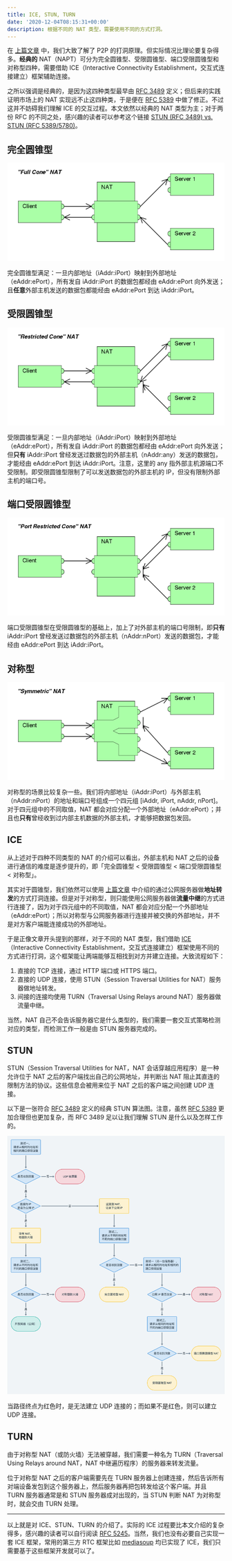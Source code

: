 ```yaml
---
title: ICE, STUN, TURN
date: '2020-12-04T08:15:31+00:00'
description: 根据不同的 NAT 类型，需要使用不同的方式打洞。
---
```


在 [上篇文章](https://mthli.xyz/p2p-hole-punching/) 中，我们大致了解了 P2P 的打洞原理。但实际情况比理论要复杂得多。**经典的** NAT（NAPT）可分为完全圆锥型、受限圆锥型、端口受限圆锥型和对称型四种，需要借助 ICE（Interactive Connectivity Establishment，交互式连接建立）框架辅助连接。

之所以强调是经典的，是因为这四种类型最早由 [RFC 3489](https://tools.ietf.org/html/rfc3489) 定义；但后来的实践证明市场上的 NAT 实现远不止这四种类，于是便在 [RFC 5389](https://tools.ietf.org/html/rfc5389) 中做了修正。不过这并不妨碍我们理解 ICE 的交互过程。本文依然以经典的 NAT 类型为主；对于两份 RFC 的不同之处，感兴趣的读者可以参考这个链接 [STUN (RFC 3489) vs. STUN (RFC 5389/5780)](https://netmanias.com/en/post/techdocs/6065/nat-network-protocol/stun-rfc-3489-vs-stun-rfc-5389-5780)。

## 完全圆锥型

![图片引用自维基百科「Network address translation」条目](./full-cone.png)

完全圆锥型满足：一旦内部地址（iAddr:iPort）映射到外部地址（eAddr:ePort），所有发自 iAddr:iPort 的数据包都经由 eAddr:ePort 向外发送；且**任意**外部主机发送的数据包都能经由 eAddr:ePort 到达 iAddr:iPort。

## 受限圆锥型

![图片引用自维基百科「Network address translation」条目](./restricted-cone.png)

受限圆锥型满足：一旦内部地址（iAddr:iPort）映射到外部地址（eAddr:ePort），所有发自 iAddr:iPort 的数据包都经由 eAddr:ePort 向外发送；但**只有** iAddr:iPort 曾经发送过数据包的外部主机（nAddr:any）发送的数据包，才能经由 eAddr:ePort 到达 iAddr:iPort。注意，这里的 any 指外部主机源端口不受限制。即受限圆锥型限制了可以发送数据包的外部主机的 IP，但没有限制外部主机的端口号。

## 端口受限圆锥型

![图片引用自维基百科「Network address translation」条目](./port-restricted-cone.png)

端口受限圆锥型在受限圆锥型的基础上，加上了对外部主机的端口号限制，即**只有** iAddr:iPort 曾经发送过数据包的外部主机（nAddr:nPort）发送的数据包，才能经由 eAddr:ePort 到达 iAddr:iPort。

## 对称型

![图片引用自维基百科「Network address translation」条目](./symmetric.png)

对称型的场景比较复杂一些。我们将内部地址（iAddr:iPort）与外部主机（nAddr:nPort）的地址和端口号组成一个四元组 [iAddr, iPort, nAddr, nPort]。对于四元组中的不同取值，NAT 都会对应分配一个外部地址（eAddr:ePort）；并且也**只有**曾经收到过内部主机数据的外部主机，才能够把数据包发回。

## ICE

从上述对于四种不同类型的 NAT 的介绍可以看出，外部主机和 NAT 之后的设备进行通信的难度是逐步提升的，即「完全圆锥型 < 受限圆锥型 < 端口受限圆锥型 < 对称型」。

其实对于圆锥型，我们依然可以使用 [上篇文章](https://mthli.xyz/p2p-hole-punching/) 中介绍的通过公网服务器做**地址转发**的方式打洞连接。但是对于对称型，则只能使用公网服务器做**流量中继**的方式进行连接了，因为对于四元组中的不同取值，NAT 都会对应分配一个外部地址（eAddr:ePort）；所以对称型与公网服务器进行连接并被交换的外部地址，并不是对方客户端能连接成功的外部地址。

于是正像文章开头提到的那样，对于不同的 NAT 类型，我们借助 [ICE](https://tools.ietf.org/html/rfc5245)（Interactive Connectivity Establishment，交互式连接建立）框架使用不同的方式进行打洞，这个框架能让两端能够互相找到对方并建立连接。大致流程如下：

1. 直接的 TCP 连接，通过 HTTP 端口或 HTTPS 端口。
2. 直接的 UDP 连接，使用 STUN（Session Traversal Utilities for NAT）服务器做地址转发。
3. 间接的连接均使用 TURN（Traversal Using Relays around NAT）服务器做流量中继。

当然，NAT 自己不会告诉服务器它是什么类型的，我们需要一套交互式策略检测对应的类型，而检测工作一般是由 STUN 服务器完成的。

## STUN

STUN（Session Traversal Utilities for NAT，NAT 会话穿越应用程序）是一种允许位于 NAT 之后的客户端找出自己的公网地址，并判断出 NAT 阻止其直连的限制方法的协议。这些信息会被用来位于 NAT 之后的客户端之间创建 UDP 连接。

以下是一张符合 [RFC 3489](https://tools.ietf.org/html/rfc3489) 定义的经典 STUN 算法图。注意，虽然 [RFC 5389](https://tools.ietf.org/html/rfc5389) 更加合理但也更加复杂，而 RFC 3489 足以让我们理解 STUN 是什么以及怎样工作的。

![符合 RFC 3489 的经典 STUN 算法](./stun.png)

当路径终点为红色时，是无法建立 UDP 连接的；而如果不是红色，则可以建立 UDP 连接。

## TURN

由于对称型 NAT（或防火墙）无法被穿越，我们需要一种名为 TURN（Traversal Using Relays around NAT，NAT 中继遍历程序）的服务器来转发流量。

位于对称型 NAT 之后的客户端需要先在 TURN 服务器上创建连接，然后告诉所有对端设备发包到这个服务器上，然后服务器再把包转发给这个客户端。并且 TURN 服务器通常是和 STUN 服务器成对出现的，当 STUN 判断 NAT 为对称型时，就会交由 TURN 处理。

---

以上就是对 ICE、STUN、TURN 的介绍了。实际的 ICE 过程要比本文介绍的复杂得多，感兴趣的读者可以自行阅读 [RFC 5245](https://tools.ietf.org/html/rfc5245)。当然，我们也没有必要自己实现一套 ICE 框架，常用的第三方 RTC 框架比如 [mediasoup](https://github.com/versatica/mediasoup) 均已实现了 ICE，我们只需要基于这些框架开发就可以了。